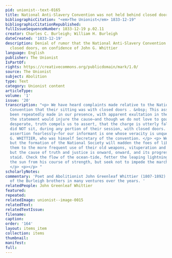 ```yaml
---
pid: unionist--text-0165
title: National Anti-Slavery Convention was not held behind closed doors
bibliographicCitation: "<em>The Unionist</em> 1833-12-19"
bibliographicCitationRepublished: 
fullIssueSequenceNumber: 1833-12-19 p.02.11
creator: Charles C. Burleigh; William H. Burleigh
dateCreated: '1833-12-19'
description: Denial of rumor that the National Anti-Slavery Convention met behind
  closed doors, on confidence of John G. Whittier
language: English
publisher: The Unionist
IsPartOf: 
rights: https://creativecommons.org/publicdomain/mark/1.0/
source: The Unionist
subject: Abolition
type: Text
category: Unionist content
articleType: 
volume: '1'
issue: '20'
transcription: "<p> We have heard complaints made relative to the National Anti-Slavery
  Convention that their sitting was with closed doors . &nbsp; This assertion has
  been repeatedly made in our presence, with apparent exultation in the belief that
  the statement would injure the cause—and though we do not love to goad the already
  desperate, truth compels us to assert, that the charge is utterly false. The convention
  did NOT sit, during any portion of their session, with closed doors. We make this
  assertion fearlessly—for our informant is one whose veracity is unquestionable—JOHN
  G. WHITTIER, who was himself Secretary of the convention. </p> <p> We have no doubt
  but the formation of the National Society will madden the foes of liberty, and drive
  them to the more frequent use of their old weapons, vituperation and falsehood,
  but the cause of truth and justice is onward, onward, and its progress cannot be
  staid. Check the flow of the ocean-tide, fetter the leaping lightning, hold back
  the sun from his course of strength, but seek not to impede the march of Emancipation.
  </p> <p></p> "
scholarlyNotes: 
commentary: 'Poet and Abolitionist John Greenleaf Whittier (1807-1892) was an associate
  of the Burleigh brothers in many ventures over the years. '
relatedPeople: John Greenleaf Whittier
featured: 
repeated: 
relatedImage: unionist--image-0015
relatedText: 
relatedTextIssue: 
filename: 
caption: 
order: '164'
layout: items_item
collection: items
thumbnail: 
manifest: 
full: 
---
```

